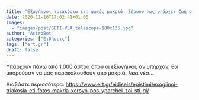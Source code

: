 ```yaml
---
title: "Εξωγήινοι τριακόσια έτη φωτός μακριά: Ξέρουν πως υπάρχει ζωή στη Γη;"
date: 2020-11-16T17:02:41+01:00
images:
  - "images/post/SETI-VLA_telescope-180x135.jpg"
author: "AstroBot"
categories: ["Ειδήσεις"]
tags: ["ert.gr"]
draft: false
---
```


Υπάρχουν πάνω από 1.000 άστρα όπου οι εξωγήινοι, αν υπήρχαν, θα μπορούσαν να μας παρακολουθούν από μακριά, λέει νέα...

Διαβάστε περισσότερα: https://www.ert.gr/eidiseis/epistimi/exogiinoi-triakosia-eti-fotos-makria-xeroyn-pos-yparchei-zoi-sti-gi/

